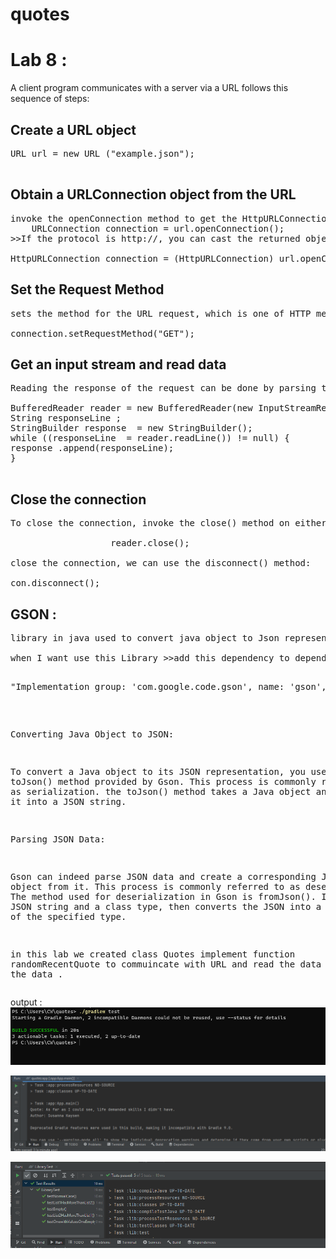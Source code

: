 # quotes

 # Lab 8 :

A client program communicates with a server via a URL follows this sequence of steps:
 ## Create a URL object
<pre>
URL url = new URL ("example.json");
 </pre>
## Obtain a URLConnection object from the URL
<pre>
invoke the openConnection method to get the HttpURLConnection object.
    URLConnection connection = url.openConnection();
>>If the protocol is http://, you can cast the returned object to an HttpURLConnection object:

HttpURLConnection connection = (HttpURLConnection) url.openConnection();
</pre>
## Set the Request Method
<pre>
sets the method for the URL request, which is one of HTTP methods GET, POST, HEAD, OPTIONS, PUT, DELETE and TRACE. The default method is GET.

connection.setRequestMethod("GET");
</pre>
 ## Get an input stream and read data
<pre>
Reading the response of the request can be done by parsing the InputStream of the HttpUrlConnection instance.

BufferedReader reader = new BufferedReader(new InputStreamReader(connection.getInputStream()));
String responseLine ;
StringBuilder response  = new StringBuilder();
while ((responseLine  = reader.readLine()) != null) {
response .append(responseLine);
}
 </pre>


## Close the connection
<pre>
To close the connection, invoke the close() method on either the InputStream or OutputStream object.

                   reader.close();

close the connection, we can use the disconnect() method:

con.disconnect();
</pre>

## GSON :
<pre>
library in java used to convert java object to Json representation.

when I want use this Library >>add this dependency to dependences in build Gradle

<pre>
"Implementation group: 'com.google.code.gson', name: 'gson', version: '2.7' " 
</pre>

Converting Java Object to JSON:

To convert a Java object to its JSON representation, you use the toJson() method provided by Gson. This process is commonly referred to as serialization. 
the toJson() method takes a Java object and converts it into a JSON string.



Parsing JSON Data:

Gson can indeed parse JSON data and create a corresponding Java object from it. This process is commonly referred to as deserialization. The method used for deserialization in Gson is fromJson(). 
It takes a JSON string and a class type, then converts the JSON into a Java object of the specified type.


in this lab we created class Quotes
 implement function randomRecentQuote to commuincate with URL and read the data and parse the data .
</pre>

output :
![Capture.PNG](pictures%2FCapture.PNG)

![outputlab8.PNG](pictures%2Foutputlab8.PNG)

![TESTCASSES8.PNG](pictures%2FTESTCASSES8.PNG)